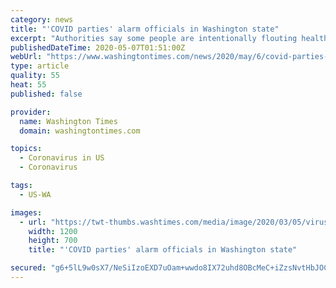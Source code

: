 ```yaml
---
category: news
title: "'COVID parties' alarm officials in Washington state"
excerpt: "Authorities say some people are intentionally flouting health recommendations by exposing themselves and others to the coronavirus at “COVID parties” in southeastern Washington state."
publishedDateTime: 2020-05-07T01:51:00Z
webUrl: "https://www.washingtontimes.com/news/2020/may/6/covid-parties-alarm-officials-washington-state/"
type: article
quality: 55
heat: 55
published: false

provider:
  name: Washington Times
  domain: washingtontimes.com

topics:
  - Coronavirus in US
  - Coronavirus

tags:
  - US-WA

images:
  - url: "https://twt-thumbs.washtimes.com/media/image/2020/03/05/virus_outbreak_tennessee_01865_c0-140-2560-1633_s1200x700.jpg?682711d9091d0945e769849b739c109a1c14e85b"
    width: 1200
    height: 700
    title: "'COVID parties' alarm officials in Washington state"

secured: "g6+5lL9w0sX7/NeSiIzoEXD7uOam+wwdo8IX72uhd8OBcMeC+iZzsNvtHbJOC7h82K3cfQYzcDU1p6T5zcRqKnIXD4wAv2Tfep9OZUCKROlUEjb05A7hIuqAkg79qqvPb39Fwk/OMRR7RSgGjQtTGlbVbfInF/lynrAEwULnR8W/AWCI1fP73/2DVbHZcMgh42iFmN7fiO+Ni2aEDnsejJxGJv/2VUHX6GT11jYgLuLJSbn1aGBiJXxp4eIcWEQTF+60Upo4AXCha7d6FkJCoTWfwkYpEsug463QJBV6dCbvavQ1t4flrQXInfKvTlnr;57pn4Bk99l4Iva6nYNWSfQ=="
---
```


